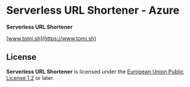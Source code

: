 # Serverless URL Shortener - Azure
**Serverless URL Shortener**

[www.tomi.sh](https://www.tomi.sh)

## License

**Serverless URL Shortener** is licensed under the [European Union Public License 1.2](https://joinup.ec.europa.eu/collection/eupl/eupl-text-eupl-12) or later.